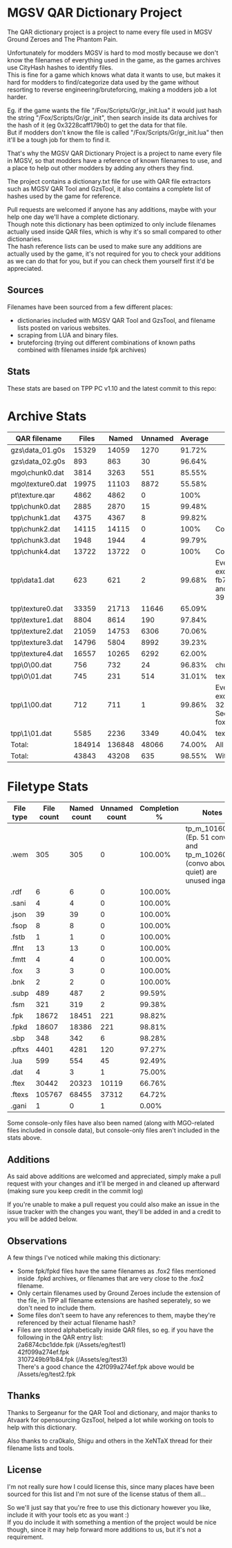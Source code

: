 # MGSV QAR Dictionary Project

The QAR dictionary project is a project to name every file used in MGSV Ground Zeroes and The Phantom Pain.

Unfortunately for modders MGSV is hard to mod mostly because we don't know the filenames of everything used in the game, as the games archives use CityHash hashes to identify files.  
This is fine for a game which knows what data it wants to use, but makes it hard for modders to find/categorize data used by the game without resorting to reverse engineering/bruteforcing, making a modders job a lot harder.

Eg. if the game wants the file "/Fox/Scripts/Gr/gr_init.lua" it would just hash the string "/Fox/Scripts/Gr/gr_init", then search inside its data archives for the hash of it (eg 0x3228caff179b0) to get the data for that file.  
But if modders don't know the file is called "/Fox/Scripts/Gr/gr_init.lua" then it'll be a tough job for them to find it.

That's why the MGSV QAR Dictionary Project is a project to name every file in MGSV, so that modders have a reference of known filenames to use, and a place to help out other modders by adding any others they find.

The project contains a dictionary.txt file for use with QAR file extractors such as MGSV QAR Tool and GzsTool, it also contains a complete list of hashes used by the game for reference.

Pull requests are welcomed if anyone has any additions, maybe with your help one day we'll have a complete dictionary.  
Though note this dictionary has been optimized to only include filenames actually used inside QAR files, which is why it's so small compared to other dictionaries.  
The hash reference lists can be used to make sure any additions are actually used by the game, it's not required for you to check your additions as we can do that for you, but if you can check them yourself first it'd be appreciated.

## Sources
Filenames have been sourced from a few different places:

- dictionaries included with MGSV QAR Tool and GzsTool, and filename lists posted on various websites.
- scraping from LUA and binary files.
- bruteforcing (trying out different combinations of known paths combined with filenames inside fpk archives)

## Stats
These stats are based on TPP PC v1.10 and the latest commit to this repo:

# Archive Stats

|QAR filename|Files|Named|Unnamed|Average|Notes|
|---|---|---|---|---|---|
|gzs\data_01.g0s|15329|14059|1270|91.72%||
|gzs\data_02.g0s|893|863|30|96.64%||
|mgo\chunk0.dat|3814|3263|551|85.55%||
|mgo\texture0.dat|19975|11103|8872|55.58%||
|pt\texture.qar|4862|4862|0|100%||
|tpp\chunk0.dat|2885|2870|15|99.48%||
|tpp\chunk1.dat|4375|4367|8|99.82%||
|tpp\chunk2.dat|14115|14115|0|100%|Complete|
|tpp\chunk3.dat|1948|1944|4|99.79%||
|tpp\chunk4.dat|13722|13722|0|100%|Complete|
|tpp\data1.dat|623|621|2|99.68%|Every file named except fb73c9483333.subp and 3989933189c50.subp|
|tpp\texture0.dat|33359|21713|11646|65.09%||
|tpp\texture1.dat|8804|8614|190|97.84%||
|tpp\texture2.dat|21059|14753|6306|70.06%||
|tpp\texture3.dat|14796|5804|8992|39.23%||
|tpp\texture4.dat|16557|10265|6292|62.00%||
|tpp\0\00.dat|756|732|24|96.83%|chunk patches|
|tpp\0\01.dat|745|231|514|31.01%|texture patches|
|tpp\1\00.dat|712|711|1|99.86%|Every file named except 32aaad214906d.dat. Seems to be similar to foxpatch.dat|
|tpp\1\01.dat|5585|2236|3349|40.04%|texture patches|
|Total:|184914|136848|48066|74.00%|All files|
|Total:|43843|43208|635|98.55%|Without texture files|

# Filetype Stats

|File type|File count|Named count|Unnamed count|Completion %|Notes|
|---|---|---|---|---|---|
|.wem|305|305|0|100.00%|tp_m_10160_03 (Ep. 51 convo) and tp_m_10260_02 (convo about quiet) are unused ingame|
|.rdf|6|6|0|100.00%||
|.sani|4|4|0|100.00%||
|.json|39|39|0|100.00%||
|.fsop|8|8|0|100.00%||
|.fstb|1|1|0|100.00%||
|.ffnt|13|13|0|100.00%||
|.fmtt|4|4|0|100.00%||
|.fox|3|3|0|100.00%||
|.bnk|2|2|0|100.00%||
|.subp|489|487|2|99.59%||
|.fsm|321|319|2|99.38%||
|.fpk|18672|18451|221|98.82%||
|.fpkd|18607|18386|221|98.81%||
|.sbp|348|342|6|98.28%||
|.pftxs|4401|4281|120|97.27%||
|.lua|599|554|45|92.49%||
|.dat|4|3|1|75.00%||
|.ftex|30442|20323|10119|66.76%||
|.ftexs|105767|68455|37312|64.72%||
|.gani|1|0|1|0.00%||

Some console-only files have also been named (along with MGO-related files included in console data), but console-only files aren't included in the stats above.

## Additions
As said above additions are welcomed and appreciated, simply make a pull request with your changes and it'll be merged in and cleaned up afterward (making sure you keep credit in the commit log)

If you're unable to make a pull request you could also make an issue in the issue tracker with the changes you want, they'll be added in and a credit to you will be added below.

## Observations
A few things I've noticed while making this dictionary:

- Some fpk/fpkd files have the same filenames as .fox2 files mentioned inside .fpkd archives, or filenames that are very close to the .fox2 filename.
- Only certain filenames used by Ground Zeroes include the extension of the file, in TPP all filename extensions are hashed seperately, so we don't need to include them.
- Some files don't seem to have any references to them, maybe they're referenced by their actual filename hash?
- Files are stored alphabetically inside QAR files, so eg. if you have the following in the QAR entry list:  
2a6874cbc1dde.fpk (/Assets/eg/test1)  
42f099a274ef.fpk  
3107249b91b84.fpk (/Assets/eg/test3)  
There's a good chance the 42f099a274ef.fpk above would be /Assets/eg/test2.fpk

## Thanks
Thanks to Sergeanur for the QAR Tool and dictionary, and major thanks to Atvaark for opensourcing GzsTool, helped a lot while working on tools to help with this dictionary.

Also thanks to cra0kalo, Shigu and others in the XeNTaX thread for their filename lists and tools.

## License
I'm not really sure how I could license this, since many places have been sourced for this list and I'm not sure of the license status of them all...

So we'll just say that you're free to use this dictionary however you like, include it with your tools etc as you want :)  
If you do include it with something a mention of the project would be nice though, since it may help forward more additions to us, but it's not a requirement.
